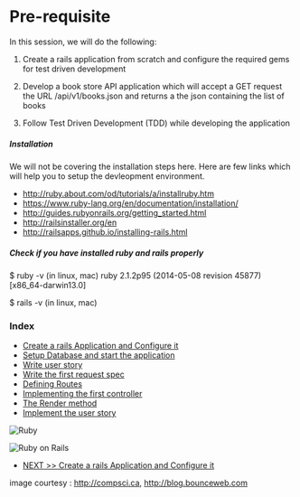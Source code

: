 # Pre-requisite

In this session, we will do the following:

1) Create a rails application from scratch and configure the required gems for test driven development

2) Develop a book store API application which will accept a GET request the URL /api/v1/books.json and returns a the json containing the list of books

3) Follow Test Driven Development (TDD) while developing the application

##### Installation

We will not be covering the installation steps here.
Here are few links which will help you to setup the devleopment environment.

* http://ruby.about.com/od/tutorials/a/installruby.htm
* https://www.ruby-lang.org/en/documentation/installation/
* http://guides.rubyonrails.org/getting_started.html
* http://railsinstaller.org/en
* http://railsapps.github.io/installing-rails.html

##### Check if you have installed ruby and rails properly

$ ruby -v (in linux, mac)
ruby 2.1.2p95 (2014-05-08 revision 45877) [x86_64-darwin13.0]

$ rails -v (in linux, mac)

### Index

* [Create a rails Application and Configure it](step-2-configure-application.md)
* [Setup Database and start the application](step-3-setup-database-and-start-application.md)
* [Write user story](step-4-write-user-story.md)
* [Write the first request spec](step-5-write-the-first-request-spec.md)
* [Defining Routes](step-6-first-route.md)
* [Implementing the first controller](step-7-first-controller.md)
* [The Render method](step-8-understanding-the-render-method.md)
* [Implement the user story](step-9-implement-user-story.md)


![Ruby](http://compsci.ca/blog/wp-content/uploads/2007/04/ruby_logo.gif "Ruby Programming Language")

![Ruby on Rails](http://blog.bounceweb.com/wp-content/uploads/2010/09/Tools-for-Ruby-on-Rails-logo.jpg "Ruby on Rails, a web application framework")

* [NEXT >> Create a rails Application and Configure it](step-2-configure-application.md)

image courtesy : http://compsci.ca, http://blog.bounceweb.com


